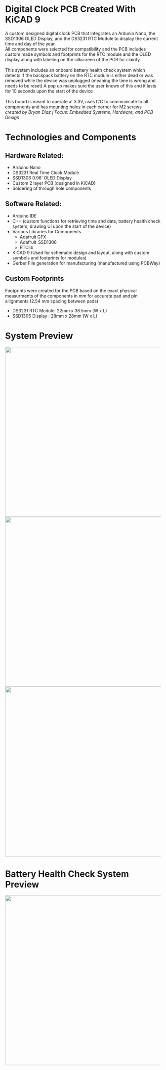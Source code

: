 # Digital Clock PCB Created With KiCAD 9

A custom designed digital clock PCB that integrates an Ardunio Nano, the SSD1306 OLED Display, and the DS3231 RTC Module to display the current time and day of the year.
</br>
All components were selected for compatibility and the PCB includes custom made symbols and footprints for the RTC module and the OLED display along with labeling on the silkscreen of the PCB for clairity.
</br>
</br>
This system includes an onboard battery health check system which detects if the backpack battery on the RTC module is either dead or was removed while the device was unplugged (meaning the time is wrong and needs to be reset) A pop up makes sure the user knows of this and it lasts for 10 seconds upon the start of the device
</br>
</br>
This board is meant to operate at 3.3V, uses I2C to communicate to all components and has mounting holes in each corner for M2 screws
</br>
*created by Bryan Diaz | Focus: Embedded Systems, Hardware, and PCB Design*

# Technologies and Components

## Hardware Related:
+ Arduino Nano
+ DS3231 Real Time Clock Module
+ SSD1306 0.96' OLED Display
+ Custom 2 layer PCB (designed in KiCAD)
+ Soldering of through hole components

## Software Related:
+ Arduino IDE
+ C++ (custom functions for retrieving time and date, battery health check system, drawing UI upon the start of the device)
+ Various Libraries for Components
  + Adafruit GFX
  + Adafruit_SSD1306
  + RTClib
+ KiCAD 9 (Used for schematic design and layout, along with custom symbols and footprints for modules)
+ Gerber File generation for manufacturing (manufactured using PCBWay)


## Custom Footprints
Footprints were created for the PCB based on the exact physical measurments of the components in mm for accurate pad and pin allignments (2.54 mm spacing between pads)
- DS3231 RTC Module: 22mm x 38.5mm (W x L) 
- SSD1306 Display : 28mm x 28mm (W x L)


# System Preview
<img src = "https://github.com/user-attachments/assets/936329aa-14d0-4de2-b1b4-fcba4635303b" width = "550" height = "550"/> 
<img src = "https://github.com/user-attachments/assets/b9eb7865-8bd0-446e-9074-16d83d67c04f" width = "550" height = "550"/> 
<img src = "https://github.com/user-attachments/assets/255c8900-673d-4ea4-8817-17b267f5f92a" width = "550" height = "550"/> 

# Battery Health Check System Preview
<img src = "https://github.com/user-attachments/assets/2c916758-e5f6-4924-934b-60bfe770b088" width = "550" height = "550"/> 

